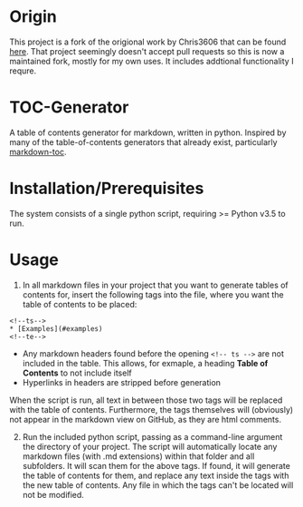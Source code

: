 # Origin

This project is a fork of the origional work by Chris3606 that can be found [here](https://github/Chris3606/TOC-Generator). That project seemingly doesn't accept
pull requests so this is now a maintained fork, mostly for my own uses. It includes addtional functionality I requre.

# TOC-Generator
A table of contents generator for markdown, written in python.  Inspired by many of the table-of-contents generators that already exist, particularly [markdown-toc](https://github.com/jonschlinkert/markdown-toc).

# Installation/Prerequisites
The system consists of a single python script, requiring >= Python v3.5 to run.

# Usage
1. In all markdown files in your project that you want to generate tables of contents for, insert the following tags into the file, where you want the table of contents to be placed:
```
<!--ts-->
* [Examples](#examples)
<!--te-->
```
  * Any markdown headers found before the opening ``<!-- ts -->`` are not included in the table. This allows, for exmaple, a heading **Table of Contents**
    to not include itself
  * Hyperlinks in headers are stripped before generation

When the script is run, all text in between those two tags will be replaced with the table of contents.  Furthermore, the tags themselves will (obviously) not appear in the markdown view on GitHub, as they are html comments.

2. Run the included python script, passing as a command-line argument the directory of your project.  The script will automatically locate any markdown files (with .md extensions) within that folder and all subfolders.  It will scan them for the above tags.  If found, it will generate the table of contents for them, and replace any text inside the tags with the new table of contents.  Any file in which the tags can't be located will not be modified.
